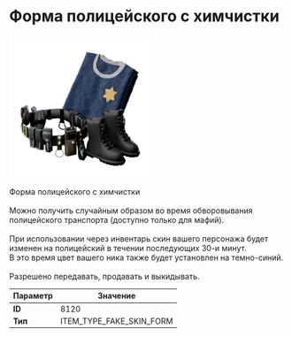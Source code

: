# Форма полицейского с химчистки

![Item Image](../img/8120.webp?raw=true)

Форма полицейского с химчистки<br><br>Можно получить случайным образом во время обворовывания <br>полицейского транспорта (доступно только для мафий).<br><br>При использовании через инвентарь скин вашего персонажа будет<br>изменен на полицейский в течении последующих 30-и минут.<br>В это время цвет вашего ника также будет установлен на темно-синий.<br><br>Разрешено передавать, продавать и выкидывать.


| Параметр | Значение |
|----------|----------|
| **ID** | 8120 |
| **Тип** | ITEM_TYPE_FAKE_SKIN_FORM |

